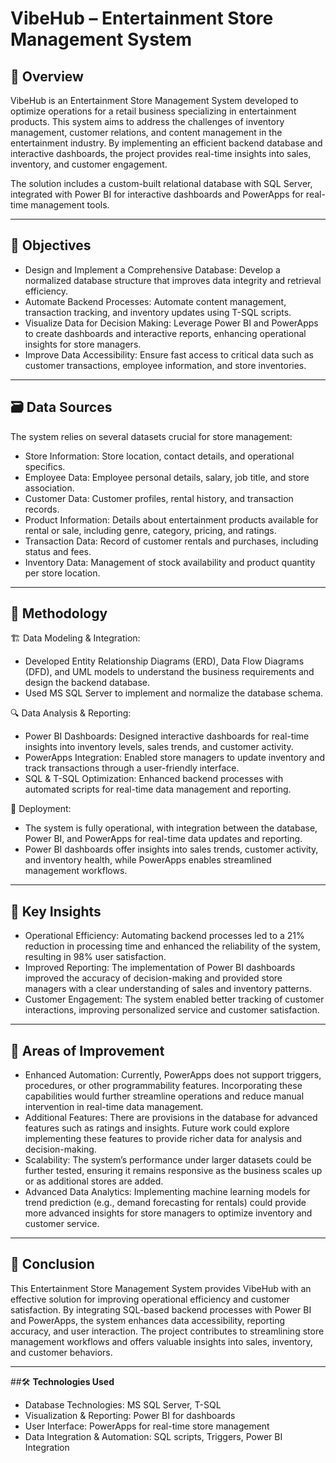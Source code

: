 # VibeHub – Entertainment Store Management System

## 🌟 **Overview**

VibeHub is an Entertainment Store Management System developed to optimize operations for a retail business specializing in entertainment products. This system aims to address the challenges of inventory management, customer relations, and content management in the entertainment industry. By implementing an efficient backend database and interactive dashboards, the project provides real-time insights into sales, inventory, and customer engagement.

The solution includes a custom-built relational database with SQL Server, integrated with Power BI for interactive dashboards and PowerApps for real-time management tools.

---

## 🎯 **Objectives**

- Design and Implement a Comprehensive Database: Develop a normalized database structure that improves data integrity and retrieval efficiency.
- Automate Backend Processes: Automate content management, transaction tracking, and inventory updates using T-SQL scripts.
- Visualize Data for Decision Making: Leverage Power BI and PowerApps to create dashboards and interactive reports, enhancing operational insights for store managers.
- Improve Data Accessibility: Ensure fast access to critical data such as customer transactions, employee information, and store inventories.

---

## 🗃️ **Data Sources**

The system relies on several datasets crucial for store management:

- Store Information: Store location, contact details, and operational specifics.
- Employee Data: Employee personal details, salary, job title, and store association.
- Customer Data: Customer profiles, rental history, and transaction records.
- Product Information: Details about entertainment products available for rental or sale, including genre, category, pricing, and ratings.
- Transaction Data: Record of customer rentals and purchases, including status and fees.
- Inventory Data: Management of stock availability and product quantity per store location.

---

## 🧪 **Methodology**
  
🏗️ Data Modeling & Integration:
  - Developed Entity Relationship Diagrams (ERD), Data Flow Diagrams (DFD), and UML models to understand the business requirements and design the backend database.
  - Used MS SQL Server to implement and normalize the database schema.

    
🔍 Data Analysis & Reporting:
  - Power BI Dashboards: Designed interactive dashboards for real-time insights into inventory levels, sales trends, and customer activity.
  - PowerApps Integration: Enabled store managers to update inventory and track transactions through a user-friendly interface.
  - SQL & T-SQL Optimization: Enhanced backend processes with automated scripts for real-time data management and reporting.

     
🚀 Deployment:
  - The system is fully operational, with integration between the database, Power BI, and PowerApps for real-time data updates and reporting.
  - Power BI dashboards offer insights into sales trends, customer activity, and inventory health, while PowerApps enables streamlined management workflows.

---

## 🧠 **Key Insights**
  - Operational Efficiency: Automating backend processes led to a 21% reduction in processing time and enhanced the reliability of the system, resulting in 98% user satisfaction.
  - Improved Reporting: The implementation of Power BI dashboards improved the accuracy of decision-making and provided store managers with a clear understanding of sales and inventory patterns.
  - Customer Engagement: The system enabled better tracking of customer interactions, improving personalized service and customer satisfaction.

---

## 🔧 **Areas of Improvement**

- Enhanced Automation: Currently, PowerApps does not support triggers, procedures, or other programmability features. Incorporating these capabilities would further streamline operations and reduce manual intervention in real-time data management.
- Additional Features: There are provisions in the database for advanced features such as ratings and insights. Future work could explore implementing these features to provide richer data for analysis and decision-making.
- Scalability: The system’s performance under larger datasets could be further tested, ensuring it remains responsive as the business scales up or as additional stores are added.
- Advanced Data Analytics: Implementing machine learning models for trend prediction (e.g., demand forecasting for rentals) could provide more advanced insights for store managers to optimize inventory and customer service.

---

## 📌 **Conclusion**

This Entertainment Store Management System provides VibeHub with an effective solution for improving operational efficiency and customer satisfaction. By integrating SQL-based backend processes with Power BI and PowerApps, the system enhances data accessibility, reporting accuracy, and user interaction. The project contributes to streamlining store management workflows and offers valuable insights into sales, inventory, and customer behaviors.

---

##🛠️ **Technologies Used**

- Database Technologies: MS SQL Server, T-SQL
- Visualization & Reporting: Power BI for dashboards
- User Interface: PowerApps for real-time store management
- Data Integration & Automation: SQL scripts, Triggers, Power BI Integration
